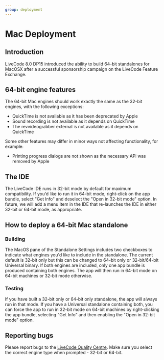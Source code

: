 ```yaml
---
group: deployment
---
```


# Mac Deployment

## Introduction

LiveCode 8.0 DP15 introduced the ability to build 64-bit standalones for 
MacOSX after a successful sponsorship campaign on the LiveCode Feature 
Exchange.

## 64-bit engine features

The 64-bit Mac engines should work exactly the same as the 32-bit 
engines, with the following exceptions:

* QuickTime is not available as it has been deprecated by Apple
* Sound recording is not available as it depends on QuickTime
* The revvideograbber external is not available as it depends on QuickTime

Some other features may differ in minor ways not affecting 
functionality, for example:

* Printing progress dialogs are not shown as the necessary API was removed by Apple

## The IDE

The LiveCode IDE runs in 32-bit mode by default for maximum 
compatibility. If you'd like to run it in 64-bit mode, right-click on 
the app bundle, select "Get Info" and deselect the "Open in 32-bit mode" 
option. In future, we will add a menu item in the IDE that re-launches 
the IDE in either 32-bit or 64-bit mode, as appropriate.

## How to deploy a 64-bit Mac standalone

### Building

The MacOS pane of the Standalone Settings includes two checkboxes to 
indicate what engines you'd like to include in the standalone. The 
current default is 32-bit only but this can be changed to 64-bit only or 
32-bit/64-bit Universal binary. If both engines are included, only one 
app bundle is produced containing both engines. The app will then run in 
64-bit mode on 64-bit machines or 32-bit mode otherwise.

### Testing

If you have built a 32-bit only or 64-bit only standalone, the app will 
always run in that mode. If you have a Universal standalone containing 
both, you can force the app to run in 32-bit mode on 64-bit machines by 
right-clicking the app bundle, selecting "Get Info" and then enabling 
the "Open in 32-bit mode" option.

## Reporting bugs

Please report bugs to the 
[LiveCode Quality Centre](http://quality.livecode.com/).  Make sure you 
select the correct engine type when prompted - 32-bit or 64-bit.